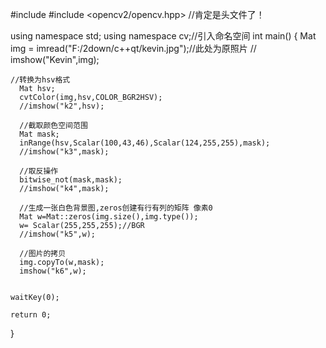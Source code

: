 #include <iostream>
#include <opencv2/opencv.hpp> //肯定是头文件了！

using namespace std;
using namespace cv;//引入命名空间
int main()
{
    Mat img = imread("F:/2down/c++qt/kevin.jpg");//此处为原照片
   // imshow("Kevin",img);

    //转换为hsv格式
      Mat hsv;
      cvtColor(img,hsv,COLOR_BGR2HSV);
      //imshow("k2",hsv);

      //截取颜色空间范围
      Mat mask;
      inRange(hsv,Scalar(100,43,46),Scalar(124,255,255),mask);
      //imshow("k3",mask);

      //取反操作
      bitwise_not(mask,mask);
      //imshow("k4",mask);

      //生成一张白色背景图,zeros创建有行有列的矩阵 像素0
      Mat w=Mat::zeros(img.size(),img.type());
      w= Scalar(255,255,255);//BGR
      //imshow("k5",w);

      //图片的拷贝
      img.copyTo(w,mask);
      imshow("k6",w);


    waitKey(0);

    return 0;
}
